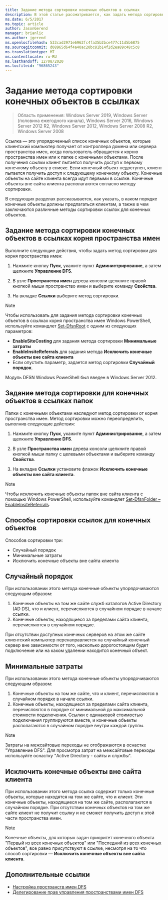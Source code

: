 ```yaml
---
title: Задание метода сортировки конечных объектов в ссылках
description: В этой статье рассматривается, как задать метода сортировки для конечных объектов в ссылках.
ms.date: 6/5/2017
ms.topic: article
author: JasonGerend
manager: brianlic
ms.author: jgerend
ms.openlocfilehash: 533cad2971e6962fc4fa35b2bce477c11d5b6875
ms.sourcegitcommit: d08965d64f4a40ac20bc81b14f2d2ea89c48c5c8
ms.translationtype: MT
ms.contentlocale: ru-RU
ms.lasthandoff: 12/08/2020
ms.locfileid: "96865243"
---
```

# <a name="set-the-ordering-method-for-targets-in-referrals"></a>Задание метода сортировки конечных объектов в ссылках

> Область применения: Windows Server 2019, Windows Server (половина ежегодного канала), Windows Server 2016, Windows Server 2012 R2, Windows Server 2012, Windows Server 2008 R2, Windows Server 2008

Ссылка — это упорядоченный список конечных объектов, которые клиентский компьютер получает от контроллера домена или сервера пространства имен, когда пользователь обращается к корню пространства имен или к папке с конечными объектами. После получения ссылки клиент пытается получить доступ к первому конечному объекту в списке. Если конечный объект недоступен, клиент пытается получить доступ к следующему конечному объекту.
Конечные объекты на сайте клиента всегда идут первыми в ссылке. Конечные объекты вне сайта клиента располагаются согласно методу сортировки.

В следующих разделах рассказывается, как указать, в каком порядке конечные объекты должны предлагаться клиентам, а также в чем заключаются различные методы сортировки ссылок для конечных объектов.

## <a name="to-set-the-ordering-method-for-targets-in-namespace-root-referrals"></a>Задание метода сортировки конечных объектов в ссылках корня пространства имен

Выполните следующие действия, чтобы задать метод сортировки для корня пространства имен:

1.  Нажмите кнопку **Пуск**, укажите пункт **Администрирование**, а затем щелкните **Управление DFS**.

2.  В узле **Пространства имен** дерева консоли щелкните правой кнопкой мыши пространство имен и выберите команду **Свойства**.

3.  На вкладке **Ссылки** выберите метод сортировки.

> [!NOTE]
> Чтобы использовать для задания метода сортировки конечных объектов в ссылках корня пространства имен Windows PowerShell, используйте командлет [Set-DfsnRoot](/powershell/module/dfsr/update-dfsrconfigurationfromad) с одним из следующих параметров:
>    -   **EnableSiteCosting** для задания метода сортировки **Минимальные затраты**
>    -   **EnableInsiteReferrals** для задания метода **Исключить конечные объекты вне сайта клиента**
>    -   Если опустить параметр, задается метод сортировки **Случайный порядок**.

Модуль DFSN Windows PowerShell был введен в Windows Server 2012.

## <a name="to-set-the-ordering-method-for-targets-in-folder-referrals"></a>Задание метода сортировки для конечных объектов в ссылках папок

Папки с конечными объектами наследуют метод сортировки от корня пространства имен. Метод сортировки можно переопределить, выполнив следующие действия:

1.  Нажмите кнопку **Пуск**, укажите пункт **Администрирование**, а затем щелкните **Управление DFS**.

2.  В узле **Пространства имен** дерева консоли щелкните правой кнопкой мыши папку с целевыми объектами и выберите команду **Свойства**.

3.  На вкладке **Ссылки** установите флажок **Исключить конечные объекты вне сайта клиента**.

> [!NOTE]
> Чтобы исключить конечные объекты папок вне сайта клиента с помощью Windows PowerShell, используйте командлет [Set-DfsnFolder –EnableInsiteReferrals](/powershell/module/dfsr/update-dfsrconfigurationfromad).

## <a name="target-referral-ordering-methods"></a>Способы сортировки ссылок для конечных объектов

Способов сортировки три:

-   Случайный порядок
-   Минимальные затраты
-   Исключить конечные объекты вне сайта клиента

## <a name="random-order"></a>Случайный порядок

При использовании этого метода конечные объекты упорядочиваются следующим образом:

1.  Конечные объекты на том же сайте служб каталогов Active Directory (AD DS), что и клиент, перечисляются в случайном порядке в начале ссылки.
2.  Конечные объекты, находящиеся за пределами сайта клиента, перечисляются в случайном порядке.

При отсутствии доступных конечных серверов на этом же сайте клиентский компьютер перенаправляется на случайный конечный сервер вне зависимости от того, насколько дорогостоящим будет подключение или на каком удалении находится конечный объект.

## <a name="lowest-cost"></a>Минимальные затраты

При использовании этого метода конечные объекты упорядочиваются следующим образом:

1.  Конечные объекты на том же сайте, что и клиент, перечисляются в случайном порядке в начале ссылки.
2.  Конечные объекты, находящиеся за пределами сайта клиента, перечисляются в порядке от минимальной до максимальной стоимости подключения. Ссылки с одинаковой стоимостью подключения группируются вместе, и конечные объекты располагаются в случайном порядке внутри каждой группы.

> [!NOTE]
> Затраты на межсайтовые переходы не отображаются в оснастке "Управление DFS". Для просмотра затрат на межсайтовые переходы используйте оснастку "Active Directory - сайты и службы".

## <a name="exclude-targets-outside-of-the-clients-site"></a>Исключить конечные объекты вне сайта клиента

При использовании этого метода ссылка содержит только конечные объекты, которые находятся на том же сайте, что и клиент. Эти конечные объекты, находящиеся на том же сайте, располагаются в случайном порядке. При отсутствии конечных объектов на том же сайте клиент не получит ссылку и не сможет получить доступ к этой части пространства имен.

> [!NOTE]
> Конечные объекты, для которых задан приоритет конечного объекта "Первый из всех конечных объектов" или "Последний из всех конечных объектов", все равно присутствуют в ссылке, несмотря на то что способ сортировки — **Исключить конечные объекты вне сайта клиента**.

## <a name="additional-references"></a>Дополнительные ссылки

-   [Настройка пространств имен DFS](tuning-dfs-namespaces.md)
-   [Делегирование прав управления пространствами имен DFS](delegate-management-permissions-for-dfs-namespaces.md)
